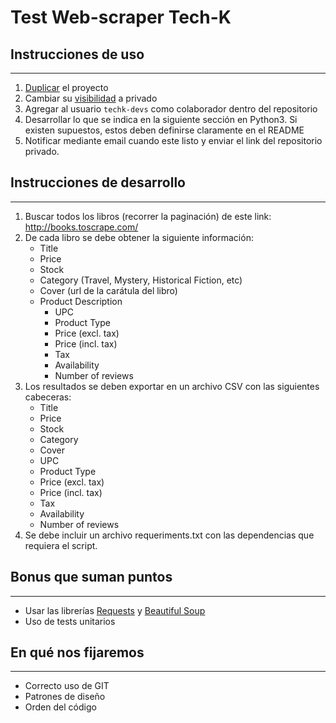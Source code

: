 # Test Web-scraper Tech-K

## Instrucciones de uso
---

1. [Duplicar](https://help.github.com/es/github/creating-cloning-and-archiving-repositories/duplicating-a-repository) el proyecto
2. Cambiar su [visibilidad](https://help.github.com/es/github/administering-a-repository/setting-repository-visibility) a privado
3. Agregar al usuario `techk-devs` como colaborador dentro del repositorio
4. Desarrollar lo que se indica en la siguiente sección en Python3. Si existen supuestos, estos deben definirse claramente en el README
5. Notificar mediante email cuando este listo y enviar el link del repositorio privado.

## Instrucciones de desarrollo
---

1. Buscar todos los libros (recorrer la paginación) de este link: http://books.toscrape.com/
2. De cada libro se debe obtener la siguiente información:
    * Title
    * Price
    * Stock
    * Category (Travel, Mystery, Historical Fiction, etc)
    * Cover (url de la carátula del libro)
    * Product Description
        * UPC
        * Product Type
        * Price (excl. tax)
        * Price (incl. tax)
        * Tax
        * Availability
        * Number of reviews
3. Los resultados se deben exportar en un archivo CSV con las siguientes cabeceras:
    * Title
    * Price
    * Stock
    * Category
    * Cover
    * UPC
    * Product Type
    * Price (excl. tax)
    * Price (incl. tax)
    * Tax
    * Availability
    * Number of reviews
4. Se debe incluir un archivo requeriments.txt con las dependencias que requiera el script.

## Bonus que suman puntos
---
* Usar las librerías [Requests](http://docs.python-requests.org/en/master/) y [Beautiful Soup](https://www.crummy.com/software/BeautifulSoup/bs4/doc/)
* Uso de tests unitarios

## En qué nos fijaremos
---
* Correcto uso de GIT
* Patrones de diseño
* Orden del código
